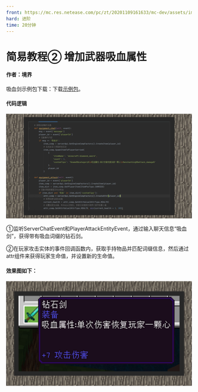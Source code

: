 ```yaml
---
front: https://mc.res.netease.com/pc/zt/20201109161633/mc-dev/assets/img/5_2.4fbaff36.jpg
hard: 进阶
time: 20分钟
---
```


# 简易教程② 增加武器吸血属性

 

#### 作者：境界

 

吸血剑示例包下载：下载[示例包](https://g79.gdl.netease.com/guidedemo-case15.zip)。

#### 代码逻辑

![](./images/5_1.jpg)



①监听ServerChatEvent和PlayerAttackEntityEvent，通过输入聊天信息“吸血剑”，获得带有吸血词缀的钻石剑。

②在玩家攻击实体的事件回调函数内，获取手持物品并匹配词缀信息，然后通过attr组件来获得玩家生命值，并设置新的生命值。

 

#### 效果图如下：

![](./images/5_2.jpg)